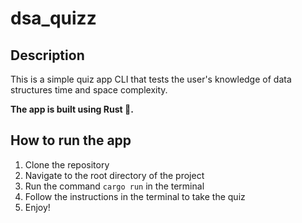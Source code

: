 # dsa_quizz

## Description
This is a simple quiz app CLI that tests the user's knowledge of data structures time and space complexity.

**The app is built using Rust 🦀.**

## How to run the app
1. Clone the repository
2. Navigate to the root directory of the project
3. Run the command `cargo run` in the terminal
4. Follow the instructions in the terminal to take the quiz
5. Enjoy!
